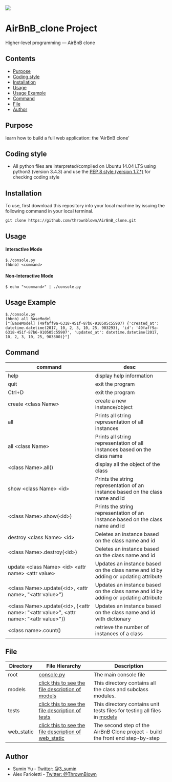 <img src="https://www.holbertonschool.com/holberton-logo-twitter-card.png">

# AirBnB_clone Project
Higher-level programming ― AirBnB clone

## Contents
* [Purpose](https://github.com/sumin3/AirBnB_clone#Purpose)
* [Coding style](https://github.com/sumin3/AirBnB_clone#Coding-style)
* [Installation](https://github.com/sumin3/AirBnB_clone#installation)
* [Usage](https://github.com/sumin3/AirBnB_clone#usage)
* [Usage Example](https://github.com/sumin3/AirBnB_clone#Usage-Example)
* [Command](https://github.com/sumin3/AirBnB_clone#Command)
* [File](https://github.com/sumin3/AirBnB_clone#File)
* [Author](https://github.com/sumin3/AirBnB_clone#author)
## Purpose
learn how to build a full web application: the 'AirBnB clone'

## Coding style
- All python files are interpreted/compiled on Ubuntu 14.04 LTS using python3 (version 3.4.3) and use the [PEP 8 style (version 1.7.*)](https://github.com/PyCQA/pycodestyle) for checking coding style

## Installation
To use, first download this repository into your local machine by issuing the following command in your local terminal. 
```
git clone https://github.com/thrownblown/AirBnB_clone.git
```
## Usage 
#### Interactive Mode
```
$./console.py 
(hbnb) <command>
```
#### Non-Interactive Mode
```
$ echo "<command>" | ./console.py
```

## Usage Example
```
$./console.py 
(hbnb) all BaseModel
["[BaseModel] (49faff9a-6318-451f-87b6-910505c55907) {'created_at': datetime.datetime(2017, 10, 2, 3, 10, 25, 903293), 'id': '49faff9a-6318-451f-87b6-910505c55907', 'updated_at': datetime.datetime(2017, 10, 2, 3, 10, 25, 903300)}"]
```

## Command
command | desc
--- | ---
help | display help information
quit | exit the program
Ctrl+D | exit the program
create \<class Name\> | create a new instance/object
all | Prints all string representation of all instances
all \<class Name\> | Prints all string representation of all instances based on the class name
\<class Name\>.all() | display all the object of the class
show \<class Name\> \<id\> | Prints the string representation of an instance based on the class name and id
\<class Name\>.show(\<id\>) | Prints the string representation of an instance based on the class name and id
destroy \<class Name\> \<id\> | Deletes an instance based on the class name and id
\<class Name\>.destroy(\<id\>) | Deletes an instance based on the class name and id
update \<class Name\> \<id\> \<attr name\> \<attr value\> | Updates an instance based on the class name and id by adding or updating attribute
\<class Name\>.update(\<id\>, \<attr name\>, "\<attr value\>") | Updates an instance based on the class name and id by adding or updating attribute
\<class Name\>.update(\<id\>, {\<attr name\>: "\<attr value\>", \<attr name\>: "\<attr value\>"}) | Updates an instance based on the class name and id with dictionary
\<class name\>.count() | retrieve the number of instances of a class

## File
|    Directory | File Hierarchy |   Description  |
|------------|-----------------|-------------
| root | [console.py](console.py)                                        | The main console file     
| models | [click this to see the file description of models](https://github.com/sumin3/AirBnB_clone/tree/master/web_static#Files) | This directory contains all the class and subclass modules.
| tests | [click this to see the file description of tests](https://github.com/sumin3/AirBnB_clone/tree/master/web_static#Files) | This directory contains unit tests files for testing all files in [models](models)
| web_static | [click this to see the file description of web_static](https://github.com/sumin3/AirBnB_clone/tree/master/web_static#Files) | The second step of the AirBnB Clone project - build the front end step-by-step

## Author
- Sumin Yu - [Twitter: @3_sumin](https://twitter.com/3_sumin)
- Alex Farioletti - [Twitter: @ThrownBlown](https://twitter.com/ThrownBlown)